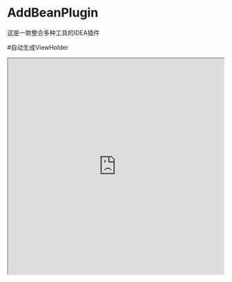 # AddBeanPlugin
这是一款整合多种工具的IDEA插件

#自动生成ViewHolder
<iframe height=500 width=500 src="https://github.com/AddBean/AddBeanPlugin/tree/master/images/gif1.gif">

#英汉互译
<iframe height=500 width=500 src="https://github.com/AddBean/AddBeanPlugin/tree/master/images/gif2.gif">

#根据汉语自动生成变量名和方法名
<iframe height=500 width=500 src="https://github.com/AddBean/AddBeanPlugin/tree/master/images/gif3.gif">
